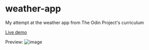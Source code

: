 # weather-app
My attempt at the weather app from The Odin Project's curriculum

[Live demo](https://pauloruzanovsky.github.io/weather-app/)

Preview:
![image](https://user-images.githubusercontent.com/76661962/188293586-8b7c2eef-0d28-4987-bdc3-4879bb49f63c.png)

